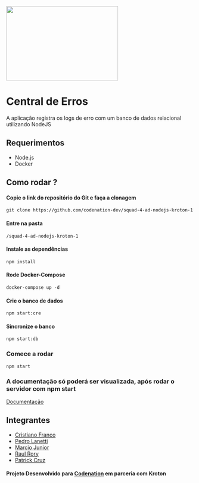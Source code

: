
<img src="https://user-images.githubusercontent.com/54329272/77717549-8a6c2000-6fbf-11ea-81ef-c51fa7ebe44d.png" width="300" height="200">


# Central de Erros
A aplicação registra os logs de erro com um banco de dados relacional utilizando NodeJS

## Requerimentos

* Node.js
* Docker

## Como rodar ? 

#### Copie o link do repositório do Git e faça a clonagem 
```
git clone https://github.com/codenation-dev/squad-4-ad-nodejs-kroton-1
```
#### Entre na pasta 
```
/squad-4-ad-nodejs-kroton-1
```
#### Instale as dependências 
```
npm install
```
#### Rode Docker-Compose 
```
docker-compose up -d
```
#### Crie o banco de dados
```
npm start:cre
```
#### Sincronize o banco
```
npm start:db
```
### Comece a rodar 
````
npm start
````

### A documentação só poderá ser visualizada, após rodar o servidor com npm start
[Documentação](http://localhost:8080/api-docs/`)

## Integrantes

* [Cristiano Franco](https://github.com/infofranco2005)           
* [Pedro Lanetti](https://github.com/pedrolf30)           
* [Marcio Junior](https://github.com/mbj-junior)          
* [Raul Rory](https://github.com/RaulRory)            
* [Patrick Cruz](https://github.com/patrickzequiel)


#### Projeto Desenvolvido para [Codenation](https://www.codenation.dev/) em parceria com Kroton

